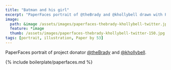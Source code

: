 ```yaml
---
title: "Batman and his girl"
excerpt: "PaperFaces portrait of @theBrady and @khollybell drawn with Paper by 53 on an iPad."
image: 
  path: &image /assets/images/paperfaces-thebrady-khollybell-twitter.jpg 
  feature: *image
  thumb: /assets/images/paperfaces-thebrady-khollybell-twitter-150.jpg
tags: [portrait, illustration, Paper by 53]
---
```


PaperFaces portrait of project donator [@theBrady](http://twitter.com/theBrady) and [@khollybell](http://twitter.com/khollybell).

{% include boilerplate/paperfaces.md %}
